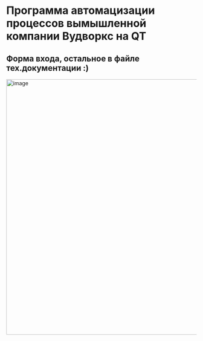 # Программа автомацизации процессов вымышленной компании Вудворкс на QT
## Форма входа, остальное в файле тех.документации :)
<img width="974" height="676" alt="image" src="https://github.com/user-attachments/assets/d8fd9b5b-2183-44ff-902e-2737a9d14321" />
